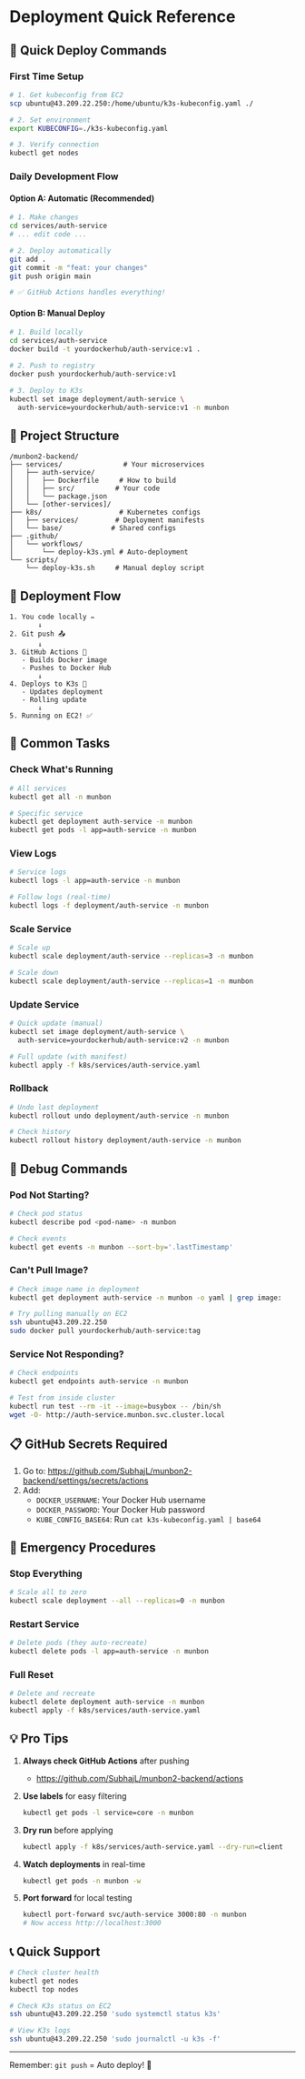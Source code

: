 # Deployment Quick Reference

## 🚀 Quick Deploy Commands

### First Time Setup
```bash
# 1. Get kubeconfig from EC2
scp ubuntu@43.209.22.250:/home/ubuntu/k3s-kubeconfig.yaml ./

# 2. Set environment
export KUBECONFIG=./k3s-kubeconfig.yaml

# 3. Verify connection
kubectl get nodes
```

### Daily Development Flow

#### Option A: Automatic (Recommended)
```bash
# 1. Make changes
cd services/auth-service
# ... edit code ...

# 2. Deploy automatically
git add .
git commit -m "feat: your changes"
git push origin main

# ✅ GitHub Actions handles everything!
```

#### Option B: Manual Deploy
```bash
# 1. Build locally
cd services/auth-service
docker build -t yourdockerhub/auth-service:v1 .

# 2. Push to registry
docker push yourdockerhub/auth-service:v1

# 3. Deploy to K3s
kubectl set image deployment/auth-service \
  auth-service=yourdockerhub/auth-service:v1 -n munbon
```

## 📁 Project Structure

```
/munbon2-backend/
├── services/               # Your microservices
│   ├── auth-service/      
│   │   ├── Dockerfile     # How to build
│   │   ├── src/          # Your code
│   │   └── package.json   
│   └── [other-services]/  
├── k8s/                   # Kubernetes configs
│   ├── services/         # Deployment manifests
│   └── base/            # Shared configs
├── .github/              
│   └── workflows/        
│       └── deploy-k3s.yml # Auto-deployment
└── scripts/              
    └── deploy-k3s.sh     # Manual deploy script
```

## 🔄 Deployment Flow

```
1. You code locally ✏️
       ↓
2. Git push 📤
       ↓
3. GitHub Actions 🤖
   - Builds Docker image
   - Pushes to Docker Hub
       ↓
4. Deploys to K3s 🚀
   - Updates deployment
   - Rolling update
       ↓
5. Running on EC2! ✅
```

## 🏃 Common Tasks

### Check What's Running
```bash
# All services
kubectl get all -n munbon

# Specific service
kubectl get deployment auth-service -n munbon
kubectl get pods -l app=auth-service -n munbon
```

### View Logs
```bash
# Service logs
kubectl logs -l app=auth-service -n munbon

# Follow logs (real-time)
kubectl logs -f deployment/auth-service -n munbon
```

### Scale Service
```bash
# Scale up
kubectl scale deployment/auth-service --replicas=3 -n munbon

# Scale down
kubectl scale deployment/auth-service --replicas=1 -n munbon
```

### Update Service
```bash
# Quick update (manual)
kubectl set image deployment/auth-service \
  auth-service=yourdockerhub/auth-service:v2 -n munbon

# Full update (with manifest)
kubectl apply -f k8s/services/auth-service.yaml
```

### Rollback
```bash
# Undo last deployment
kubectl rollout undo deployment/auth-service -n munbon

# Check history
kubectl rollout history deployment/auth-service -n munbon
```

## 🔧 Debug Commands

### Pod Not Starting?
```bash
# Check pod status
kubectl describe pod <pod-name> -n munbon

# Check events
kubectl get events -n munbon --sort-by='.lastTimestamp'
```

### Can't Pull Image?
```bash
# Check image name in deployment
kubectl get deployment auth-service -n munbon -o yaml | grep image:

# Try pulling manually on EC2
ssh ubuntu@43.209.22.250
sudo docker pull yourdockerhub/auth-service:tag
```

### Service Not Responding?
```bash
# Check endpoints
kubectl get endpoints auth-service -n munbon

# Test from inside cluster
kubectl run test --rm -it --image=busybox -- /bin/sh
wget -O- http://auth-service.munbon.svc.cluster.local
```

## 📋 GitHub Secrets Required

1. Go to: https://github.com/SubhajL/munbon2-backend/settings/secrets/actions
2. Add:
   - `DOCKER_USERNAME`: Your Docker Hub username
   - `DOCKER_PASSWORD`: Your Docker Hub password
   - `KUBE_CONFIG_BASE64`: Run `cat k3s-kubeconfig.yaml | base64`

## 🚨 Emergency Procedures

### Stop Everything
```bash
# Scale all to zero
kubectl scale deployment --all --replicas=0 -n munbon
```

### Restart Service
```bash
# Delete pods (they auto-recreate)
kubectl delete pods -l app=auth-service -n munbon
```

### Full Reset
```bash
# Delete and recreate
kubectl delete deployment auth-service -n munbon
kubectl apply -f k8s/services/auth-service.yaml
```

## 💡 Pro Tips

1. **Always check GitHub Actions** after pushing
   - https://github.com/SubhajL/munbon2-backend/actions

2. **Use labels** for easy filtering
   ```bash
   kubectl get pods -l service=core -n munbon
   ```

3. **Dry run** before applying
   ```bash
   kubectl apply -f k8s/services/auth-service.yaml --dry-run=client
   ```

4. **Watch deployments** in real-time
   ```bash
   kubectl get pods -n munbon -w
   ```

5. **Port forward** for local testing
   ```bash
   kubectl port-forward svc/auth-service 3000:80 -n munbon
   # Now access http://localhost:3000
   ```

## 📞 Quick Support

```bash
# Check cluster health
kubectl get nodes
kubectl top nodes

# Check K3s status on EC2
ssh ubuntu@43.209.22.250 'sudo systemctl status k3s'

# View K3s logs
ssh ubuntu@43.209.22.250 'sudo journalctl -u k3s -f'
```

---
Remember: `git push` = Auto deploy! 🚀